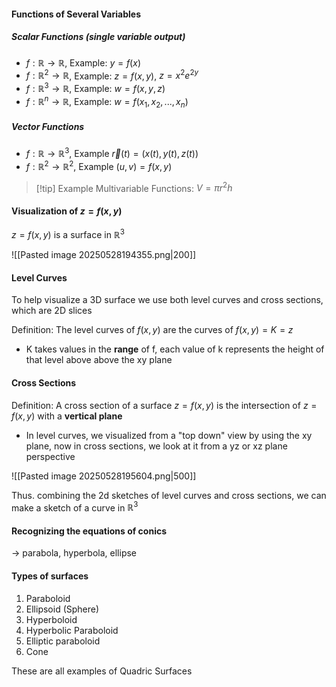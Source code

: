 #### Functions of Several Variables

##### Scalar Functions (single variable output)

- $f: \mathbb{R}\rightarrow \mathbb{R}$, Example: $y=f(x)$
- $f: \mathbb{R}^2 \rightarrow \mathbb{R}$, Example: $z=f(x,y)$, $z=x^2e^{2y}$
- $f: \mathbb{R}^3 \rightarrow \mathbb{R}$, Example: $w=f(x,y,z)$
- $f:\mathbb{R}^n \rightarrow \mathbb{R}$, Example: $w=f(x_{1},x_{2},...,x_{n})$

##### Vector Functions

- $f:\mathbb{R}\rightarrow\mathbb{R}^3$, Example $\vec{r}(t)=(x(t),y(t),z(t))$
- $f:\mathbb{R}^2\rightarrow\mathbb{R}^2$, Example $(u,v)=f(x,y)$

>[!tip] Example Multivariable Functions: $V=\pi r^2 h$

#### Visualization of $z=f(x,y)$

$z=f(x,y)$ is a surface in $\mathbb{R}^3$

![[Pasted image 20250528194355.png|200]]

#### Level Curves

To help visualize a 3D surface we use both level curves and cross sections, which are 2D slices

Definition: The level curves of $f(x,y)$ are the curves of $f(x,y)= K = z$ 

- K takes values in the **range** of f, each value of k represents the height of that level above above the xy plane

#### Cross Sections

Definition: A cross section of a surface $z=f(x,y)$ is the intersection of $z=f(x,y)$ with a **vertical plane**

- In level curves, we visualized from a "top down" view by using the xy plane, now in cross sections, we look at it from a yz or xz plane perspective

![[Pasted image 20250528195604.png|500]]


Thus. combining the 2d sketches of level curves and cross sections, we can make a sketch of a curve in $\mathbb{R}^3$

#### Recognizing the equations of conics

-> parabola, hyperbola, ellipse
#### Types of surfaces

1. Paraboloid
2. Ellipsoid (Sphere)
3. Hyperboloid
4. Hyperbolic Paraboloid
5. Elliptic paraboloid
6. Cone

These are all examples of Quadric Surfaces



